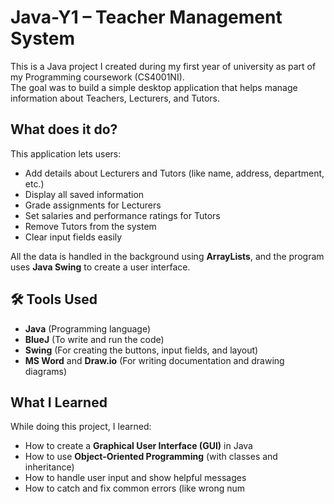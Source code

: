 # Java-Y1 – Teacher Management System

This is a Java project I created during my first year of university as part of my Programming coursework (CS4001NI).  
The goal was to build a simple desktop application that helps manage information about Teachers, Lecturers, and Tutors.

## What does it do?

This application lets users:

- Add details about Lecturers and Tutors (like name, address, department, etc.)
- Display all saved information
- Grade assignments for Lecturers
- Set salaries and performance ratings for Tutors
- Remove Tutors from the system
- Clear input fields easily

All the data is handled in the background using **ArrayLists**, and the program uses **Java Swing** to create a user interface.

## 🛠 Tools Used

- **Java** (Programming language)
- **BlueJ** (To write and run the code)
- **Swing** (For creating the buttons, input fields, and layout)
- **MS Word** and **Draw.io** (For writing documentation and drawing diagrams)

## What I Learned

While doing this project, I learned:

- How to create a **Graphical User Interface (GUI)** in Java
- How to use **Object-Oriented Programming** (with classes and inheritance)
- How to handle user input and show helpful messages
- How to catch and fix common errors (like wrong num
